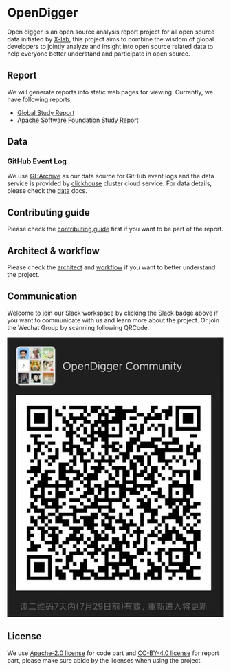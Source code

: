 # OpenDigger

Open digger is an open source analysis report project for all open source data initiated by [X-lab](https://x-lab.info), this project aims to combine the wisdom of global developers to jointly analyze and insight into open source related data to help everyone better understand and participate in open source.

## Report

We will generate reports into static web pages for viewing. Currently, we have following reports,

- [Global Study Report](http://opendigger-oss.x-lab.info/global-study.html)
- [Apache Software Foundation Study Report](http://opendigger-oss.x-lab.info/case-study-ASF.html)

## Data

### GitHub Event Log

We use [GHArchive](https://www.gharchive.org/) as our data source for GitHub event logs and the data service is provided by [clickhouse](https://clickhouse.tech/) cluster cloud service. For data details, please check the [data](https://github.com/X-lab2017/open-digger/blob/master/docs/DATA.md) docs.

## Contributing guide

Please check the [contributing guide](http://www.x-lab.info/open-digger/#/CONTRIBUTING) first if you want to be part of the report.

## Architect & workflow

Please check the [architect](https://www.x-lab.info/open-digger/#/architecture) and [workflow](https://www.x-lab.info/open-digger/#/workflow) if you want to better understand the project.

## Communication

Welcome to join our Slack workspace by clicking the Slack badge above if you want to communicate with us and learn more about the project. Or join the Wechat Group by scanning following QRCode.

![](./assets/wechat-qrcode.png)

## License

We use [Apache-2.0 license](https://github.com/X-lab2017/open-digger/blob/master/LICENSE) for code part and [CC-BY-4.0 license](https://github.com/X-lab2017/open-digger/blob/master/LICENSE-CC-BY) for report part, please make sure abide by the licenses when using the project.
